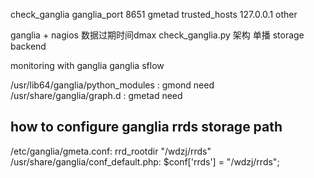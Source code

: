 check_ganglia
    ganglia_port 8651
    gmetad  trusted_hosts 127.0.0.1 other


ganglia + nagios
    数据过期时间dmax
    check_ganglia.py
    架构
    单播
    storage backend


monitoring with ganglia 
    ganglia sflow



/usr/lib64/ganglia/python_modules : gmond need
/usr/share/ganglia/graph.d   : gmetad need

## how to configure ganglia rrds storage path
/etc/ganglia/gmeta.conf:
    rrd_rootdir "/wdzj/rrds"
/usr/share/ganglia/conf_default.php: 
    $conf['rrds'] = "/wdzj/rrds";
